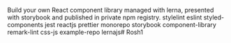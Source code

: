 Build your own React component library managed with lerna, presented with storybook and published in private npm registry.
stylelint
eslint
styled-components
jest
reactjs
prettier
monorepo
storybook
component-library
remark-lint
css-js
example-repo
lernajs# Rosh1
